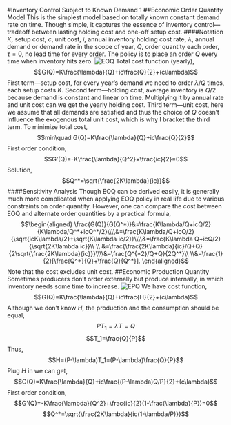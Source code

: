 #Inventory Control Subject to Known Demand 1
##Economic Order Quantity Model
This is the simplest model based on totally known constant demand rate on time. Though simple, it captures the essence of inventory control—tradeoff between lasting holding cost and one-off setup cost.
####Notation
$K$, setup cost,
$c$, unit cost,
$i$, annual inventory holding cost rate,
$\lambda$, annual demand or demand rate in the scope of year,
$Q$, order quantity each order,
$\tau=0$, no lead time for every order.
The policy is to place an order $Q$ every time when inventory hits zero.
![EOQ](https://i.loli.net/2019/11/23/oC3KMG9NaPQOJ2A.jpg)
Total cost function (yearly),
$$G(Q)=K\frac{\lambda}{Q}+ic\frac{Q}{2}+(c\lambda)$$
First term—setup cost, for every year’s demand we need to order $\lambda/Q$ times, each setup costs $K$.
Second term—holding cost, average inventory is $Q/2$ because demand is constant and linear on time. Multiplying it by annual rate and unit cost can we get the yearly holding cost.
Third term—unit cost, here we assume that all demands are satisfied and thus the choice of $Q$ doesn’t influence the exogenous total unit cost, which is why I bracket the third term.
To minimize total cost,
$$min\quad G(Q)=K\frac{\lambda}{Q}+ic\frac{Q}{2}$$
First order condition,
$$G’(Q)=-K\frac{\lambda}{Q^2}+\frac{ic}{2}=0$$
Solution,
$$Q^*=\sqrt{\frac{2K\lambda}{ic}}$$
####Sensitivity Analysis
Though EOQ can be derived easily, it is generally much more complicated when applying EOQ policy in real life due to various constraints on order quantity. However, one can compare the cost between EOQ and alternate order quantities by a practical formula,
$$\begin{aligned}
\frac{G(Q)}{G(Q^*)}&=\frac{K\lambda/Q+icQ/2}{K\lambda/Q^*+icQ^*/2}\\\\&=\frac{K\lambda/Q+icQ/2}{\sqrt{icK\lambda/2}+\sqrt{K\lambda ic/2}}\\\\&=\frac{K\lambda Q+icQ/2}{\sqrt{2K\lambda ic}}\\ \\
&=\frac{\frac{2K\lambda}{ic}/Q+Q}{2\sqrt{\frac{2K\lambda}{ic}}}\\\\&=\frac{Q^{*2}/Q+Q}{2Q^*}\\
\\&=\frac{1}{2}[\frac{Q^*}{Q}+\frac{Q}{Q^*}].
\end{aligned}$$
 Note that the cost excludes unit cost.
##Economic Production Quantity
Sometimes producers don’t order externally but produce internally, in which inventory needs some time to increase.
![EPQ](https://i.loli.net/2019/11/23/PGWyhbHNiLVwraq.jpg)
We have cost function,
$$G(Q)=K\frac{\lambda}{Q}+ic\frac{H}{2}+(c\lambda)$$
Although we don’t know $H$, the production and the consumption should be equal,
$$PT_1=\lambda T=Q$$ $$T_1=\frac{Q}{P}$$
Thus,
$$H=(P-\lambda)T_1=(P-\lambda)\frac{Q}{P}$$
Plug $H$ in we can get,
$$G(Q)=K\frac{\lambda}{Q}+ic\frac{(P-\lambda)Q/P}{2}+(c\lambda)$$
First order condition,
$$G’(Q)=-K\frac{\lambda}{Q^2}+\frac{ic}{2}(1-\frac{\lambda}{P})=0$$
$$Q^*=\sqrt{\frac{2K\lambda}{ic(1-\lambda/P)}}$$

